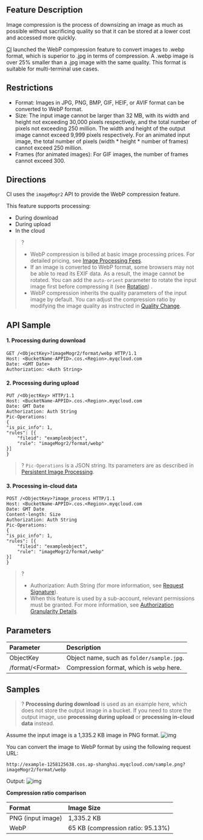 ## Feature Description

Image compression is the process of downsizing an image as much as possible without sacrificing quality so that it can be stored at a lower cost and accessed more quickly.

[CI](https://intl.cloud.tencent.com/document/product/1045/33422) launched the WebP compression feature to convert images to .webp format, which is superior to .jpg in terms of compression. A .webp image is over 25% smaller than a .jpg image with the same quality. This format is suitable for multi-terminal use cases.

## Restrictions

- Format: Images in JPG, PNG, BMP, GIF, HEIF, or AVIF format can be converted to WebP format.
- Size: The input image cannot be larger than 32 MB, with its width and height not exceeding 30,000 pixels respectively, and the total number of pixels not exceeding 250 million. The width and height of the output image cannot exceed 9,999 pixels respectively. For an animated input image, the total number of pixels (width * height * number of frames) cannot exceed 250 million.
- Frames (for animated images): For GIF images, the number of frames cannot exceed 300.

## Directions

CI uses the `imageMogr2` API to provide the WebP compression feature.

This feature supports processing:

- During download
- During upload
- In the cloud

>? 
>- WebP compression is billed at basic image processing prices. For detailed pricing, see [Image Processing Fees](https://intl.cloud.tencent.com/document/product/1045/45582).
>- If an image is converted to WebP format, some browsers may not be able to read its EXIF data. As a result, the image cannot be rotated. You can add the `auto-orient` parameter to rotate the input image first before compressing it (see [Rotation](https://intl.cloud.tencent.com/document/product/1045/33715)) .
>- WebP compression inherits the quality parameters of the input image by default. You can adjust the compression ratio by modifying the image quality as instructed in [Quality Change](https://intl.cloud.tencent.com/document/product/1045/33717).
>


## API Sample

#### 1. Processing during download

```plaintext
GET /<ObjectKey>?imageMogr2/format/webp HTTP/1.1
Host: <BucketName-APPID>.cos.<Region>.myqcloud.com
Date: <GMT Date>
Authorization: <Auth String>
```

#### 2. Processing during upload

```http
PUT /<ObjectKey> HTTP/1.1
Host: <BucketName-APPID>.cos.<Region>.myqcloud.com
Date: GMT Date
Authorization: Auth String
Pic-Operations: 
{
"is_pic_info": 1,
"rules": [{
    "fileid": "exampleobject",
    "rule": "imageMogr2/format/webp"
}]
}
```

>? `Pic-Operations` is a JSON string. Its parameters are as described in [Persistent Image Processing](https://intl.cloud.tencent.com/document/product/1045/33695).
>

#### 3. Processing in-cloud data

```http
POST /<ObjectKey>?image_process HTTP/1.1
Host: <BucketName-APPID>.cos.<Region>.myqcloud.com
Date: GMT Date
Content-length: Size
Authorization: Auth String
Pic-Operations: 
{
"is_pic_info": 1,
"rules": [{
    "fileid": "exampleobject",
    "rule": "imageMogr2/format/webp"
}]
}
```

>? 
> - Authorization: Auth String (for more information, see [Request Signature](https://intl.cloud.tencent.com/document/product/436/7778)).
> - When this feature is used by a sub-account, relevant permissions must be granted. For more information, see [Authorization Granularity Details](https://intl.cloud.tencent.com/document/product/1045/49896).
> 

## Parameters

| Parameter | Description |
| :--------------- | :----------------------------------------------------------- |
| ObjectKey  | Object name, such as `folder/sample.jpg`.                           | 
| /format/&lt;Format> | Compression format, which is `webp` here.                             |

## Samples

>? **Processing during download** is used as an example here, which does not store the output image in a bucket. If you need to store the output image, use **processing during upload** or **processing in-cloud data** instead.
>

Assume the input image is a 1,335.2 KB image in PNG format.
![img](https://example-1258125638.cos.ap-shanghai.myqcloud.com/sample.png)

You can convert the image to WebP format by using the following request URL:

```plaintext
http://example-1258125638.cos.ap-shanghai.myqcloud.com/sample.png?imageMogr2/format/webp
```

Output:
![img](https://example-1258125638.cos.ap-shanghai.myqcloud.com/sample.png?imageMogr2/format/webp)

**Compression ratio comparison**

| Format | Image Size |
| :---------- | :------------------- |
| PNG (input image) | 1,335.2 KB |
| WebP | 65 KB (compression ratio: 95.13%) |
